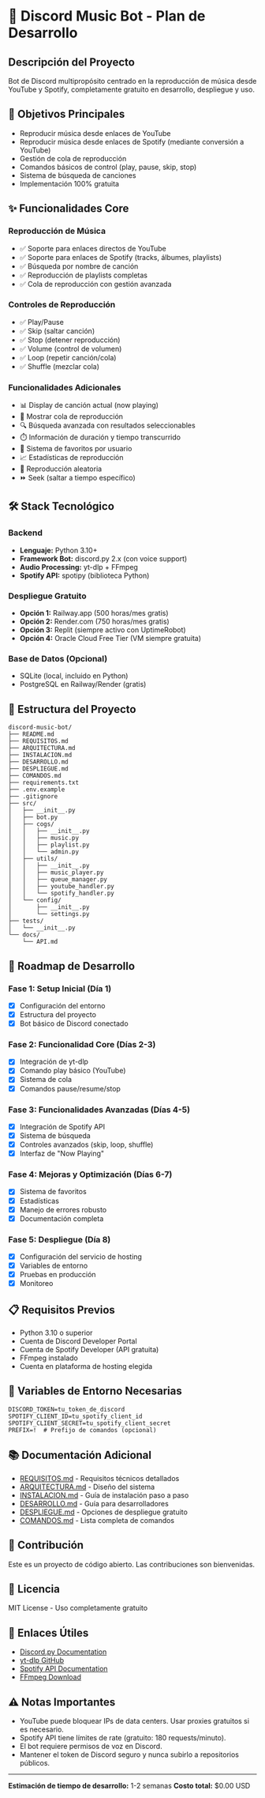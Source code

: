 # 🎵 Discord Music Bot - Plan de Desarrollo

## Descripción del Proyecto

Bot de Discord multipropósito centrado en la reproducción de música desde YouTube y Spotify, completamente gratuito en desarrollo, despliegue y uso.

## 🎯 Objetivos Principales

- Reproducir música desde enlaces de YouTube
- Reproducir música desde enlaces de Spotify (mediante conversión a YouTube)
- Gestión de cola de reproducción
- Comandos básicos de control (play, pause, skip, stop)
- Sistema de búsqueda de canciones
- Implementación 100% gratuita

## ✨ Funcionalidades Core

### Reproducción de Música
- ✅ Soporte para enlaces directos de YouTube
- ✅ Soporte para enlaces de Spotify (tracks, álbumes, playlists)
- ✅ Búsqueda por nombre de canción
- ✅ Reproducción de playlists completas
- ✅ Cola de reproducción con gestión avanzada

### Controles de Reproducción
- ✅ Play/Pause
- ✅ Skip (saltar canción)
- ✅ Stop (detener reproducción)
- ✅ Volume (control de volumen)
- ✅ Loop (repetir canción/cola)
- ✅ Shuffle (mezclar cola)

### Funcionalidades Adicionales
- 📊 Display de canción actual (now playing)
- 📝 Mostrar cola de reproducción
- 🔍 Búsqueda avanzada con resultados seleccionables
- ⏱️ Información de duración y tiempo transcurrido
- 👥 Sistema de favoritos por usuario
- 📈 Estadísticas de reproducción
- 🎲 Reproducción aleatoria
- ⏩ Seek (saltar a tiempo específico)

## 🛠️ Stack Tecnológico

### Backend
- **Lenguaje:** Python 3.10+
- **Framework Bot:** discord.py 2.x (con voice support)
- **Audio Processing:** yt-dlp + FFmpeg
- **Spotify API:** spotipy (biblioteca Python)

### Despliegue Gratuito
- **Opción 1:** Railway.app (500 horas/mes gratis)
- **Opción 2:** Render.com (750 horas/mes gratis)
- **Opción 3:** Replit (siempre activo con UptimeRobot)
- **Opción 4:** Oracle Cloud Free Tier (VM siempre gratuita)

### Base de Datos (Opcional)
- SQLite (local, incluido en Python)
- PostgreSQL en Railway/Render (gratis)

## 📁 Estructura del Proyecto

```
discord-music-bot/
├── README.md
├── REQUISITOS.md
├── ARQUITECTURA.md
├── INSTALACION.md
├── DESARROLLO.md
├── DESPLIEGUE.md
├── COMANDOS.md
├── requirements.txt
├── .env.example
├── .gitignore
├── src/
│   ├── __init__.py
│   ├── bot.py
│   ├── cogs/
│   │   ├── __init__.py
│   │   ├── music.py
│   │   ├── playlist.py
│   │   └── admin.py
│   ├── utils/
│   │   ├── __init__.py
│   │   ├── music_player.py
│   │   ├── queue_manager.py
│   │   ├── youtube_handler.py
│   │   └── spotify_handler.py
│   └── config/
│       ├── __init__.py
│       └── settings.py
├── tests/
│   └── __init__.py
└── docs/
    └── API.md
```

## 🚀 Roadmap de Desarrollo

### Fase 1: Setup Inicial (Día 1)
- [x] Configuración del entorno
- [x] Estructura del proyecto
- [x] Bot básico de Discord conectado

### Fase 2: Funcionalidad Core (Días 2-3)
- [x] Integración de yt-dlp
- [x] Comando play básico (YouTube)
- [x] Sistema de cola
- [x] Comandos pause/resume/stop

### Fase 3: Funcionalidades Avanzadas (Días 4-5)
- [x] Integración de Spotify API
- [x] Sistema de búsqueda
- [x] Controles avanzados (skip, loop, shuffle)
- [x] Interfaz de "Now Playing"

### Fase 4: Mejoras y Optimización (Días 6-7)
- [x] Sistema de favoritos
- [x] Estadísticas
- [x] Manejo de errores robusto
- [x] Documentación completa

### Fase 5: Despliegue (Día 8)
- [x] Configuración del servicio de hosting
- [x] Variables de entorno
- [x] Pruebas en producción
- [x] Monitoreo

## 📋 Requisitos Previos

- Python 3.10 o superior
- Cuenta de Discord Developer Portal
- Cuenta de Spotify Developer (API gratuita)
- FFmpeg instalado
- Cuenta en plataforma de hosting elegida

## 🔐 Variables de Entorno Necesarias

```env
DISCORD_TOKEN=tu_token_de_discord
SPOTIFY_CLIENT_ID=tu_spotify_client_id
SPOTIFY_CLIENT_SECRET=tu_spotify_client_secret
PREFIX=!  # Prefijo de comandos (opcional)
```

## 📚 Documentación Adicional

- [REQUISITOS.md](REQUISITOS.md) - Requisitos técnicos detallados
- [ARQUITECTURA.md](ARQUITECTURA.md) - Diseño del sistema
- [INSTALACION.md](INSTALACION.md) - Guía de instalación paso a paso
- [DESARROLLO.md](DESARROLLO.md) - Guía para desarrolladores
- [DESPLIEGUE.md](DESPLIEGUE.md) - Opciones de despliegue gratuito
- [COMANDOS.md](COMANDOS.md) - Lista completa de comandos

## 🤝 Contribución

Este es un proyecto de código abierto. Las contribuciones son bienvenidas.

## 📄 Licencia

MIT License - Uso completamente gratuito

## 🔗 Enlaces Útiles

- [Discord.py Documentation](https://discordpy.readthedocs.io/)
- [yt-dlp GitHub](https://github.com/yt-dlp/yt-dlp)
- [Spotify API Documentation](https://developer.spotify.com/documentation/web-api)
- [FFmpeg Download](https://ffmpeg.org/download.html)

## ⚠️ Notas Importantes

- YouTube puede bloquear IPs de data centers. Usar proxies gratuitos si es necesario.
- Spotify API tiene límites de rate (gratuito: 180 requests/minuto).
- El bot requiere permisos de voz en Discord.
- Mantener el token de Discord seguro y nunca subirlo a repositorios públicos.

---

**Estimación de tiempo de desarrollo:** 1-2 semanas
**Costo total:** $0.00 USD
